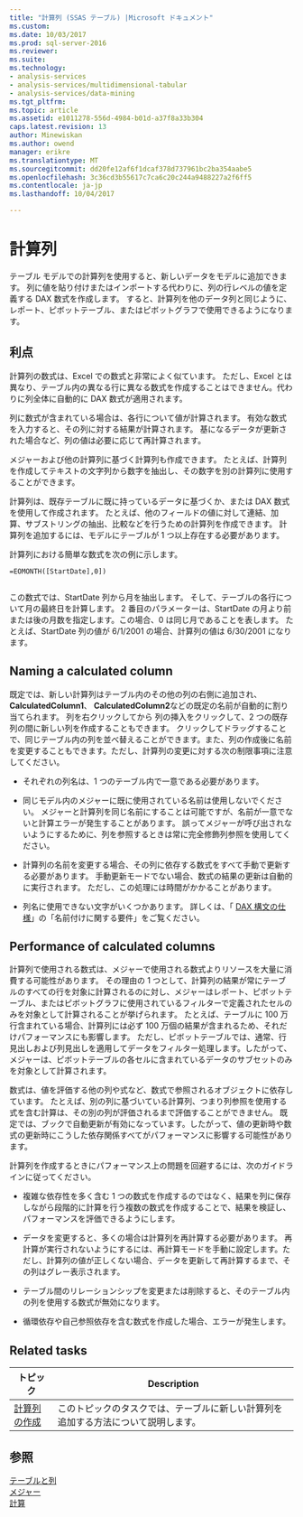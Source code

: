 ```yaml
---
title: "計算列 (SSAS テーブル) |Microsoft ドキュメント"
ms.custom: 
ms.date: 10/03/2017
ms.prod: sql-server-2016
ms.reviewer: 
ms.suite: 
ms.technology:
- analysis-services
- analysis-services/multidimensional-tabular
- analysis-services/data-mining
ms.tgt_pltfrm: 
ms.topic: article
ms.assetid: e1011278-556d-4984-b01d-a37f8a33b304
caps.latest.revision: 13
author: Minewiskan
ms.author: owend
manager: erikre
ms.translationtype: MT
ms.sourcegitcommit: dd20fe12af6f1dcaf378d737961bc2ba354aabe5
ms.openlocfilehash: 3c36cd3b55617c7ca6c20c244a9488227a2f6ff5
ms.contentlocale: ja-jp
ms.lasthandoff: 10/04/2017

---
```

# <a name="calculated-columns"></a>計算列
  テーブル モデルでの計算列を使用すると、新しいデータをモデルに追加できます。 列に値を貼り付けまたはインポートする代わりに、列の行レベルの値を定義する DAX 数式を作成します。 すると、計算列を他のデータ列と同じように、レポート、ピボットテーブル、またはピボットグラフで使用できるようになります。  
 
  
  
##  <a name="bkmk_understanding"></a> 利点  
 計算列の数式は、Excel での数式と非常によく似ています。 ただし、Excel とは異なり、テーブル内の異なる行に異なる数式を作成することはできません。代わりに列全体に自動的に DAX 数式が適用されます。  
  
 列に数式が含まれている場合は、各行について値が計算されます。 有効な数式を入力すると、その列に対する結果が計算されます。 基になるデータが更新された場合など、列の値は必要に応じて再計算されます。  
  
 メジャーおよび他の計算列に基づく計算列も作成できます。 たとえば、計算列を作成してテキストの文字列から数字を抽出し、その数字を別の計算列に使用することができます。  
  
 計算列は、既存テーブルに既に持っているデータに基づくか、または DAX 数式を使用して作成されます。 たとえば、他のフィールドの値に対して連結、加算、サブストリングの抽出、比較などを行うための計算列を作成できます。 計算列を追加するには、モデルにテーブルが 1 つ以上存在する必要があります。  
  
 計算列における簡単な数式を次の例に示します。  
  
```  
=EOMONTH([StartDate],0])  
  
```  
  
 この数式では、StartDate 列から月を抽出します。 そして、テーブルの各行について月の最終日を計算します。 2 番目のパラメーターは、StartDate の月より前または後の月数を指定します。この場合、0 は同じ月であることを表します。 たとえば、StartDate 列の値が 6/1/2001 の場合、計算列の値は 6/30/2001 になります。  
  
##  <a name="bkmk_naming"></a> Naming a calculated column  
 既定では、新しい計算列はテーブル内のその他の列の右側に追加され、 **CalculatedColumn1**、 **CalculatedColumn2**などの既定の名前が自動的に割り当てられます。 列を右クリックしてから 列の挿入をクリックして、2 つの既存列の間に新しい列を作成することもできます。 クリックしてドラッグすることで、同じテーブル内の列を並べ替えることができます。また、列の作成後に名前を変更することもできます。ただし、計算列の変更に対する次の制限事項に注意してください。  
  
-   それぞれの列名は、1 つのテーブル内で一意である必要があります。  
  
-   同じモデル内のメジャーに既に使用されている名前は使用しないでください。 メジャーと計算列を同じ名前にすることは可能ですが、名前が一意でないと計算エラーが発生することがあります。 誤ってメジャーが呼び出されないようにするために、列を参照するときは常に完全修飾列参照を使用してください。  
  
-   計算列の名前を変更する場合、その列に依存する数式をすべて手動で更新する必要があります。 手動更新モードでない場合、数式の結果の更新は自動的に実行されます。 ただし、この処理には時間がかかることがあります。  
  
-   列名に使用できない文字がいくつかあります。 詳しくは、「 [DAX 構文の仕様](http://msdn.microsoft.com/en-us/098630f4-7d1d-467e-976c-99b2279430d5)」の「名前付けに関する要件」をご覧ください。  
  
##  <a name="bkmk_perf"></a> Performance of calculated columns  
 計算列で使用される数式は、メジャーで使用される数式よりリソースを大量に消費する可能性があります。 その理由の 1 つとして、計算列の結果が常にテーブルのすべての行を対象に計算されるのに対し、メジャーはレポート、ピボットテーブル、またはピボットグラフに使用されているフィルターで定義されたセルのみを対象として計算されることが挙げられます。 たとえば、テーブルに 100 万行含まれている場合、計算列には必ず 100 万個の結果が含まれるため、それだけパフォーマンスにも影響します。 ただし、ピボットテーブルでは、通常、行見出しおよび列見出しを適用してデータをフィルター処理します。したがって、メジャーは、ピボットテーブルの各セルに含まれているデータのサブセットのみを対象として計算されます。  
  
 数式は、値を評価する他の列や式など、数式で参照されるオブジェクトに依存しています。 たとえば、別の列に基づいている計算列、つまり列参照を使用する式を含む計算は、その別の列が評価されるまで評価することができません。 既定では、ブックで自動更新が有効になっています。したがって、値の更新時や数式の更新時にこうした依存関係すべてがパフォーマンスに影響する可能性があります。  
  
 計算列を作成するときにパフォーマンス上の問題を回避するには、次のガイドラインに従ってください。  
  
-   複雑な依存性を多く含む 1 つの数式を作成するのではなく、結果を列に保存しながら段階的に計算を行う複数の数式を作成することで、結果を検証し、パフォーマンスを評価できるようにします。  
  
-   データを変更すると、多くの場合は計算列を再計算する必要があります。 再計算が実行されないようにするには、再計算モードを手動に設定します。ただし、計算列の値が正しくない場合、データを更新して再計算するまで、その列はグレー表示されます。  
  
-   テーブル間のリレーションシップを変更または削除すると、そのテーブル内の列を使用する数式が無効になります。  
  
-   循環依存や自己参照依存を含む数式を作成した場合、エラーが発生します。  
  
##  <a name="bkmk_rel_tasks"></a> Related tasks  
  
|トピック|Description|  
|-----------|-----------------|  
|[計算列の作成](../../analysis-services/tabular-models/ssas-calculated-columns-create-a-calculated-column.md)|このトピックのタスクでは、テーブルに新しい計算列を追加する方法について説明します。|  
  
## <a name="see-also"></a>参照  
 [テーブルと列](../../analysis-services/tabular-models/tables-and-columns-ssas-tabular.md)   
 [メジャー](../../analysis-services/tabular-models/measures-ssas-tabular.md)   
 [計算](../../analysis-services/tabular-models/calculations-ssas-tabular.md)  
  
  

